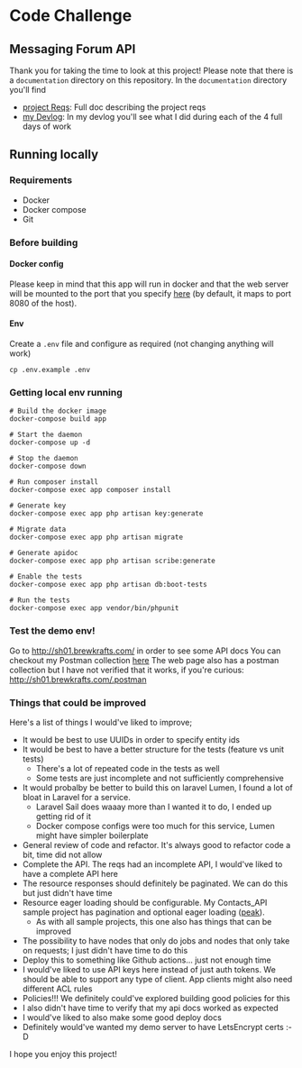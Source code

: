 # Code Challenge
## Messaging Forum API

Thank you for taking the time to look at this project! Please note that there
is a `documentation` directory on this repository. In the `documentation` directory
you'll find
* [project Reqs](./documentation/laravel-message-board-api.md): Full doc describing
  the project reqs
* [my Devlog](./documentation/devlog/log.md): In my devlog you'll see what I did during
  each of the 4 full days of work

## Running locally
### Requirements
* Docker
* Docker compose
* Git

### Before building
#### Docker config
Please keep in mind that this app will run in docker and that the web server will be
mounted to the port that you specify [here](https://github.com/bkRodrigo/story-forum/blob/main/docker-compose.yml#L39)
(by default, it maps to port 8080 of the host).

#### Env
Create a `.env` file and configure as required (not changing anything will work)
```
cp .env.example .env
```

### Getting local env running
```
# Build the docker image
docker-compose build app

# Start the daemon
docker-compose up -d

# Stop the daemon
docker-compose down

# Run composer install
docker-compose exec app composer install

# Generate key
docker-compose exec app php artisan key:generate

# Migrate data
docker-compose exec app php artisan migrate

# Generate apidoc
docker-compose exec app php artisan scribe:generate

# Enable the tests
docker-compose exec app php artisan db:boot-tests

# Run the tests
docker-compose exec app vendor/bin/phpunit
```

### Test the demo env!
Go to http://sh01.brewkrafts.com/ in order to see some API docs
You can checkout my Postman collection [here](documentation/Story-Forum.postman_collection.json)
The web page also has a postman collection but I have not verified that it
works, if you're curious: http://sh01.brewkrafts.com/.postman

### Things that could be improved
Here's a list of things I would've liked to improve;
* It would be best to use UUIDs in order to specify entity ids
* It would be best to have a better structure for the tests (feature vs unit
  tests)
    * There's a lot of repeated code in the tests as well
    * Some tests are just incomplete and not sufficiently comprehensive
* It would probalby be better to build this on laravel Lumen, I found a lot of
  bloat in Laravel for a service.
    * Laravel Sail does waaay more than I wanted it to do, I ended up getting rid
      of it
    * Docker compose configs were too much for this service, Lumen might have
      simpler boilerplate
* General review of code and refactor. It's always good to refactor code a bit,
  time did not allow
* Complete the API. The reqs had an incomplete API, I would've liked to have a
  complete API here
* The resource responses should definitely be paginated. We can do this but just
  didn't have time
* Resource eager loading should be configurable. My Contacts_API sample project
  has pagination and optional eager loading ([peak](https://github.com/bkRodrigo/Contacts_API/blob/main/app/Http/Controllers/ResourceAbstractClass.php#L55)).
    * As with all sample projects, this one also has things that can be improved
* The possibility to have nodes that only do jobs and nodes that only take on
  requests; I just didn't have time to do this
* Deploy this to something like Github actions... just not enough time
* I would've liked to use API keys here instead of just auth tokens. We should
  be able to support any type of client. App clients might also need different
  ACL rules
* Policies!!! We definitely could've explored building good policies for this
* I also didn't have time to verify that my api docs worked as expected
* I would've liked to also make some good deploy docs
* Definitely would've wanted my demo server to have LetsEncrypt certs :-D
  
I hope you enjoy this project!
